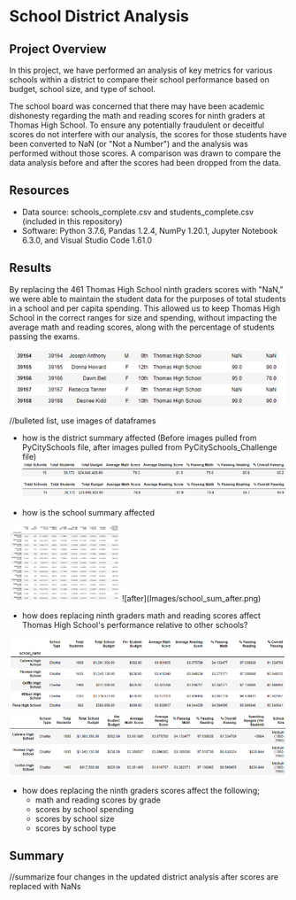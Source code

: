 # School District Analysis

## Project Overview
In this project, we have performed an analysis of key metrics for various schools within a district to compare their school performance based on budget, school size, and type of school. 

The school board was concerned that there may have been academic dishonesty regarding the math and reading scores for ninth graders at Thomas High School. To ensure any potentially fraudulent or deceitful scores do not interfere with our analysis, the scores for those students have been converted to NaN (or "Not a Number") and the analysis was performed without those scores. A comparison was drawn to compare the data analysis before and after the scores had been dropped from the data. 

## Resources
- Data source: schools_complete.csv and students_complete.csv (included in this repository)
- Software: Python 3.7.6, Pandas 1.2.4, NumPy 1.20.1, Jupyter Notebook 6.3.0, and Visual Studio Code 1.61.0

## Results
By replacing the 461 Thomas High School ninth graders scores with "NaN," we were able to maintain the student data for the purposes of total students in a school and per capita spending. This allowed us to keep Thomas High School in the correct ranges for size and spending, without impacting the average math and reading scores, along with the percentage of students passing the exams.

![NaN](Images/nan.png)

//bulleted list, use images of dataframes
- how is the district summary affected
(Before images pulled from PyCitySchools file, after images pulled from PyCitySchools_Challenge file)
![before](Images/dist_sum_before.png)
![after](Images/dist_sum_after.png)

- how is the school summary affected

<img src = "Images/school_sum_before.png" width = 200>
![after](Images/school_sum_after.png)


- how does replacing ninth graders math and reading scores affect Thomas High School's performance relative to other schools?

![before](Images/relative_before.png)
![after](Images/relative_after.png)

- how does replacing the ninth graders scores affect the following;
    - math and reading scores by grade
    - scores by school spending
    - scores by school size
    - scores by school type

## Summary

//summarize four changes in the updated district analysis after scores are replaced with NaNs